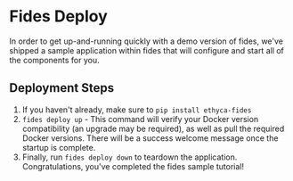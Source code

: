 # Fides Deploy

In order to get up-and-running quickly with a demo version of fides, we've shipped a sample application within fides that will configure and start all of the components for you.

## Deployment Steps

1. If you haven't already, make sure to `pip install ethyca-fides`
1. `fides deploy up` - This command will verify your Docker version compatibility (an upgrade may be required), as well as pull the required Docker versions. There will be a success welcome message once the startup is complete.
1. Finally, run `fides deploy down` to teardown the application. Congratulations, you've completed the fides sample tutorial!
